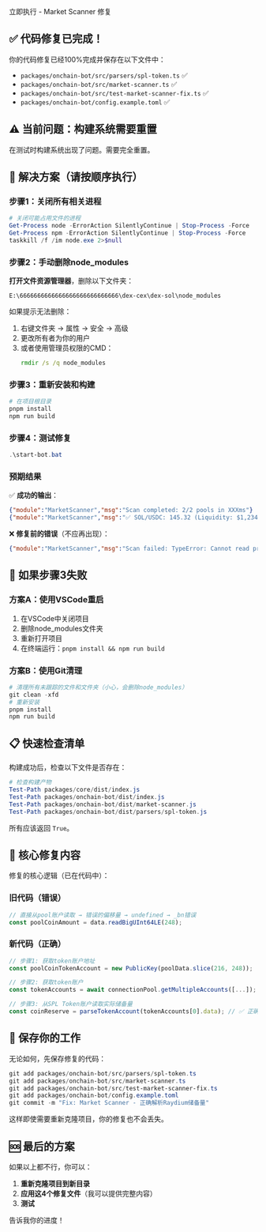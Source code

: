  立即执行 - Market Scanner 修复

## ✅ 代码修复已完成！

你的代码修复已经100%完成并保存在以下文件中：
- `packages/onchain-bot/src/parsers/spl-token.ts` ✅
- `packages/onchain-bot/src/market-scanner.ts` ✅  
- `packages/onchain-bot/src/test-market-scanner-fix.ts` ✅
- `packages/onchain-bot/config.example.toml` ✅

## ⚠️ 当前问题：构建系统需要重置

在测试时构建系统出现了问题。需要完全重置。

## 🚀 解决方案（请按顺序执行）

### 步骤1：关闭所有相关进程

```powershell
# 关闭可能占用文件的进程
Get-Process node -ErrorAction SilentlyContinue | Stop-Process -Force
Get-Process npm -ErrorAction SilentlyContinue | Stop-Process -Force
taskkill /f /im node.exe 2>$null
```

### 步骤2：手动删除node_modules

**打开文件资源管理器**，删除以下文件夹：
```
E:\6666666666666666666666666666\dex-cex\dex-sol\node_modules
```

如果提示无法删除：
1. 右键文件夹 → 属性 → 安全 → 高级
2. 更改所有者为你的用户
3. 或者使用管理员权限的CMD：
   ```cmd
   rmdir /s /q node_modules
   ```

### 步骤3：重新安装和构建

```powershell
# 在项目根目录
pnpm install
npm run build
```

### 步骤4：测试修复

```powershell
.\start-bot.bat
```

### 预期结果

✅ **成功的输出**：
```json
{"module":"MarketScanner","msg":"Scan completed: 2/2 pools in XXXms"}
{"module":"MarketScanner","msg":"✅ SOL/USDC: 145.32 (Liquidity: $1,234,567)"}
```

❌ **修复前的错误**（不应再出现）：
```json
{"module":"MarketScanner","msg":"Scan failed: TypeError: Cannot read properties of undefined (reading '_bn')"}
```

## 🔄 如果步骤3失败

### 方案A：使用VSCode重启

1. 在VSCode中关闭项目
2. 删除node_modules文件夹
3. 重新打开项目
4. 在终端运行：`pnpm install && npm run build`

### 方案B：使用Git清理

```powershell
# 清理所有未跟踪的文件和文件夹（小心，会删除node_modules）
git clean -xfd
# 重新安装
pnpm install
npm run build
```

## 📋 快速检查清单

构建成功后，检查以下文件是否存在：

```powershell
# 检查构建产物
Test-Path packages/core/dist/index.js
Test-Path packages/onchain-bot/dist/index.js
Test-Path packages/onchain-bot/dist/market-scanner.js
Test-Path packages/onchain-bot/dist/parsers/spl-token.js
```

所有应该返回 `True`。

## 🎯 核心修复内容

修复的核心逻辑（已在代码中）：

### 旧代码（错误）
```typescript
// 直接从pool账户读取 → 错误的偏移量 → undefined → _bn错误
const poolCoinAmount = data.readBigUInt64LE(248);
```

### 新代码（正确）
```typescript
// 步骤1: 获取token账户地址
const poolCoinTokenAccount = new PublicKey(poolData.slice(216, 248));

// 步骤2: 获取token账户
const tokenAccounts = await connectionPool.getMultipleAccounts([...]);

// 步骤3: 从SPL Token账户读取实际储备量
const coinReserve = parseTokenAccount(tokenAccounts[0].data); // ✅ 正确！
```

## 💾 保存你的工作

无论如何，先保存修复的代码：

```powershell
git add packages/onchain-bot/src/parsers/spl-token.ts
git add packages/onchain-bot/src/market-scanner.ts
git add packages/onchain-bot/src/test-market-scanner-fix.ts
git add packages/onchain-bot/config.example.toml
git commit -m "Fix: Market Scanner - 正确解析Raydium储备量"
```

这样即使需要重新克隆项目，你的修复也不会丢失。

## 🆘 最后的方案

如果以上都不行，你可以：

1. **重新克隆项目到新目录**
2. **应用这4个修复文件**（我可以提供完整内容）
3. **测试**

告诉我你的进度！


